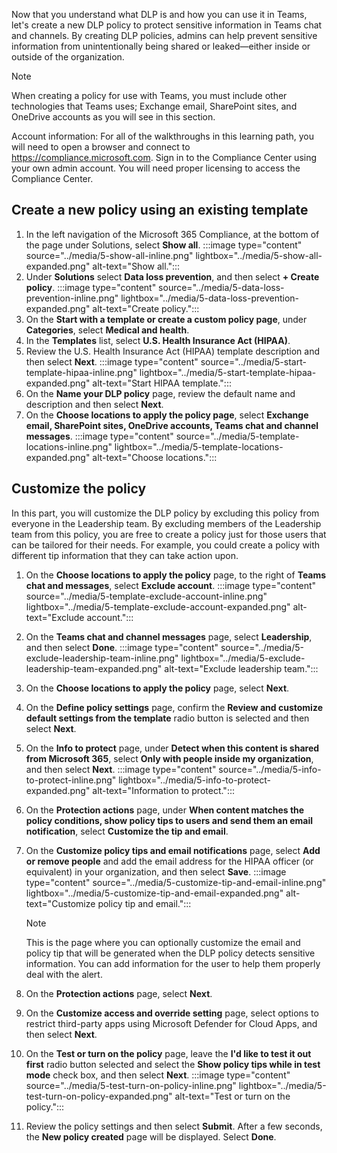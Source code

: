 Now that you understand what DLP is and how you can use it in Teams, let's create a new DLP policy to protect sensitive information in Teams chat and channels. By creating DLP policies, admins can help prevent sensitive information from unintentionally being shared or leaked—either inside or outside of the organization.

> [!NOTE]
> When creating a policy for use with Teams, you must include other technologies that Teams uses; Exchange email, SharePoint sites, and OneDrive accounts as you will see in this section.

Account information: For all of the walkthroughs in this learning path, you will need to open a browser and connect to <https://compliance.microsoft.com>. Sign in to the Compliance Center using your own admin account. You will need proper licensing to access the Compliance Center.

## Create a new policy using an existing template

1. In the left navigation of the Microsoft 365 Compliance, at the bottom of the page under Solutions, select **Show all**.
:::image type="content" source="../media/5-show-all-inline.png" lightbox="../media/5-show-all-expanded.png" alt-text="Show all.":::
1. Under **Solutions** select **Data loss prevention**, and then select **+ Create policy**.
:::image type="content" source="../media/5-data-loss-prevention-inline.png" lightbox="../media/5-data-loss-prevention-expanded.png" alt-text="Create policy.":::
1. On the **Start with a template or create a custom policy page**, under **Categories**, select **Medical and health**.
1. In the **Templates** list, select **U.S. Health Insurance Act (HIPAA)**.
1. Review the U.S. Health Insurance Act (HIPAA) template description and then select **Next**.
:::image type="content" source="../media/5-start-template-hipaa-inline.png" lightbox="../media/5-start-template-hipaa-expanded.png" alt-text="Start HIPAA template.":::
1. On the **Name your DLP policy** page, review the default name and description and then select **Next**.
1. On the **Choose locations to apply the policy page**, select **Exchange email, SharePoint sites, OneDrive accounts, Teams chat and channel messages**.
:::image type="content" source="../media/5-template-locations-inline.png" lightbox="../media/5-template-locations-expanded.png" alt-text="Choose locations.":::

## Customize the policy

In this part, you will customize the DLP policy by excluding this policy from everyone in the Leadership team. By excluding members of the Leadership team from this policy, you are free to create a policy just for those users that can be tailored for their needs. For example, you could create a policy with different tip information that they can take action upon.

1. On the **Choose locations to apply the policy** page, to the right of **Teams chat and messages**, select **Exclude account**.
:::image type="content" source="../media/5-template-exclude-account-inline.png" lightbox="../media/5-template-exclude-account-expanded.png" alt-text="Exclude account.":::
1. On the **Teams chat and channel messages** page, select **Leadership**, and then select **Done**.
:::image type="content" source="../media/5-exclude-leadership-team-inline.png" lightbox="../media/5-exclude-leadership-team-expanded.png" alt-text="Exclude leadership team.":::
1. On the **Choose locations to apply the policy** page, select **Next**.
1. On the **Define policy settings** page, confirm the **Review and customize default settings from the template** radio button is selected and then select **Next**.
1. On the **Info to protect** page, under **Detect when this content is shared from Microsoft 365**, select **Only with people inside my organization**, and then select **Next**.
:::image type="content" source="../media/5-info-to-protect-inline.png" lightbox="../media/5-info-to-protect-expanded.png" alt-text="Information to protect.":::
1. On the **Protection actions** page, under **When content matches the policy conditions, show policy tips to users and send them an email notification**, select **Customize the tip and email**.
1. On the **Customize policy tips and email notifications** page, select **Add or remove people** and add the email address for the HIPAA officer (or equivalent) in your organization, and then select **Save**.
:::image type="content" source="../media/5-customize-tip-and-email-inline.png" lightbox="../media/5-customize-tip-and-email-expanded.png" alt-text="Customize policy tip and email.":::

    > [!NOTE]
    > This is the page where you can optionally customize the email and policy tip that will be generated when the DLP policy detects sensitive information. You can add information for the user to help them properly deal with the alert.

1. On the **Protection actions** page, select **Next**.
1. On the **Customize access and override setting** page, select options to restrict third-party apps using Microsoft Defender for Cloud Apps, and then select **Next**.
1. On the **Test or turn on the policy** page, leave the **I'd like to test it out first** radio button selected and select the **Show policy tips while in test mode** check box, and then select **Next**.
:::image type="content" source="../media/5-test-turn-on-policy-inline.png" lightbox="../media/5-test-turn-on-policy-expanded.png" alt-text="Test or turn on the policy.":::
1. Review the policy settings and then select **Submit**. After a few seconds, the **New policy created** page will be displayed. Select **Done**.
